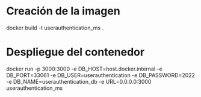 # Creación de la imagen

docker build -t userauthentication_ms .

# Despliegue del contenedor

docker run -p 3000:3000 -e DB_HOST=host.docker.internal -e DB_PORT=33061 -e DB_USER=userauthentication -e DB_PASSWORD=2022 -e DB_NAME=userauthentication_db -e URL=0.0.0.0:3000 userauthentication_ms